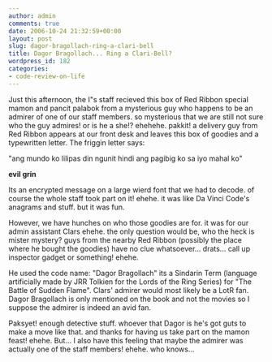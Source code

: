 ```yaml
---
author: admin
comments: true
date: 2006-10-24 21:32:59+00:00
layout: post
slug: dagor-bragollach-ring-a-clari-bell
title: Dagor Bragollach... Ring a Clari-Bell?
wordpress_id: 182
categories:
- code-review-on-life
---
```


Just this afternoon, the I"s staff recieved this box of Red Ribbon special mamon and pancit palabok from a mysterious guy who happens to be an admirer of one of our staff members. so mysterious that we are still not sure who the guy admires! or is he a she!? ehehehe. pakkit! a delivery guy from Red Ribbon appears at our front desk and leaves this box of goodies and a typewritten letter. The friggin letter says:



"ang mundo ko lilipas din ngunit hindi ang pagibig ko sa iyo mahal ko"

**evil grin**




Its an encrypted message on a large wierd font that we had to decode. of course the whole staff took part on it! ehehe. it was like Da Vinci Code's anagrams and stuff. but it was fun.

However, we have hunches on who those goodies are for. it was for our admin assistant Clars ehehe. the only question would be, who the heck is mister mystery? guys from the nearby Red Ribbon (possibly the place where he bought the goodies) have no clue whatsoever... drats... call up inspector gadget or something! ehehe.





He used the code name: "Dagor Bragollach" its a Sindarin Term (language artificially made by JRR Tolkien for the Lords of the Ring Series) for "The Battle of Sudden Flame". Clars' admirer would most likely be a LotR fan. Dagor Bragollach is only mentioned on the book and not the movies so I suppose the admirer is indeed an avid fan.

Paksyet! enough detective stuff. whoever that Dagor is he's got guts to make a move like that. and thanks for having us take part on the mamon feast! ehehe. But... I also have this feeling that maybe the admirer was actually one of the staff members! ehehe. who knows...
